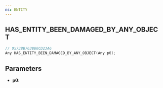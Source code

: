 ```yaml
---
ns: ENTITY
---
```

## HAS_ENTITY_BEEN_DAMAGED_BY_ANY_OBJECT

```c
// 0x73BB763880CD23A6
Any HAS_ENTITY_BEEN_DAMAGED_BY_ANY_OBJECT(Any p0);
```

## Parameters
* **p0**:
